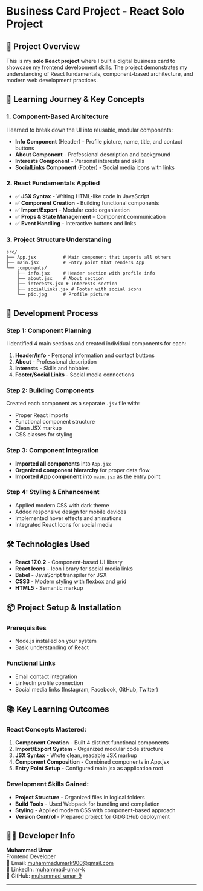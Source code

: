 # Business Card Project - React Solo Project

## 🎯 Project Overview
This is my **solo React project** where I built a digital business card to showcase my frontend development skills. The project demonstrates my understanding of React fundamentals, component-based architecture, and modern web development practices.

## 🧠 Learning Journey & Key Concepts

### 1. **Component-Based Architecture**
I learned to break down the UI into reusable, modular components:
- **Info Component** (Header) - Profile picture, name, title, and contact buttons
- **About Component** - Professional description and background
- **Interests Component** - Personal interests and skills
- **SocialLinks Component** (Footer) - Social media icons with links

### 2. **React Fundamentals Applied**
- ✅ **JSX Syntax** - Writing HTML-like code in JavaScript
- ✅ **Component Creation** - Building functional components
- ✅ **Import/Export** - Modular code organization
- ✅ **Props & State Management** - Component communication
- ✅ **Event Handling** - Interactive buttons and links

### 3. **Project Structure Understanding**
```
src/
├── App.jsx          # Main component that imports all others
├── main.jsx         # Entry point that renders App
└── components/
    ├── info.jsx     # Header section with profile info
    ├── about.jsx    # About section
    ├── interests.jsx # Interests section
    ├── socialLinks.jsx # Footer with social icons
    └── pic.jpg      # Profile picture
```

## 🚀 Development Process

### Step 1: Component Planning
I identified 4 main sections and created individual components for each:
1. **Header/Info** - Personal information and contact buttons
2. **About** - Professional description
3. **Interests** - Skills and hobbies
4. **Footer/Social Links** - Social media connections

### Step 2: Building Components
Created each component as a separate `.jsx` file with:
- Proper React imports
- Functional component structure
- Clean JSX markup
- CSS classes for styling

### Step 3: Component Integration
- **Imported all components** into `App.jsx`
- **Organized component hierarchy** for proper data flow
- **Imported App component** into `main.jsx` as the entry point

### Step 4: Styling & Enhancement
- Applied modern CSS with dark theme
- Added responsive design for mobile devices
- Implemented hover effects and animations
- Integrated React Icons for social media

## 🛠️ Technologies Used

- **React 17.0.2** - Component-based UI library
- **React Icons** - Icon library for social media links
- **Babel** - JavaScript transpiler for JSX
- **CSS3** - Modern styling with flexbox and grid
- **HTML5** - Semantic markup

## 📦 Project Setup & Installation

### Prerequisites
- Node.js installed on your system
- Basic understanding of React




###  **Functional Links**
- Email contact integration
- LinkedIn profile connection
- Social media links (Instagram, Facebook, GitHub, Twitter)

## 📚 Key Learning Outcomes

### **React Concepts Mastered:**
1. **Component Creation** - Built 4 distinct functional components
2. **Import/Export System** - Organized modular code structure
3. **JSX Syntax** - Wrote clean, readable JSX markup
4. **Component Composition** - Combined components in App.jsx
5. **Entry Point Setup** - Configured main.jsx as application root

### **Development Skills Gained:**
- **Project Structure** - Organized files in logical folders
- **Build Tools** - Used Webpack for bundling and compilation
- **Styling** - Applied modern CSS with component-based approach
- **Version Control** - Prepared project for Git/GitHub deployment



## 👨‍💻 Developer Info

**Muhammad Umar**  
Frontend Developer  
📧 Email: muhammadumark900@gmail.com  
💼 LinkedIn: [muhammad-umar-k](https://linkedin.com/in/muhammad-umar-k)  
🐙 GitHub: [muhammad-umar-9](https://github.com/muhammad-umar-9)

---



